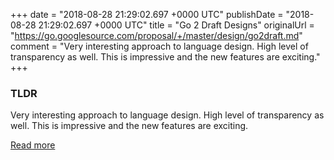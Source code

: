 +++
date = "2018-08-28 21:29:02.697 +0000 UTC"
publishDate = "2018-08-28 21:29:02.697 +0000 UTC"
title = "Go 2 Draft Designs"
originalUrl = "https://go.googlesource.com/proposal/+/master/design/go2draft.md"
comment = "Very interesting approach to language design. High level of transparency as well. This is impressive and the new features are exciting."
+++

### TLDR

Very interesting approach to language design. High level of transparency as well. This is impressive and the new features are exciting.

[Read more](https://go.googlesource.com/proposal/+/master/design/go2draft.md)
